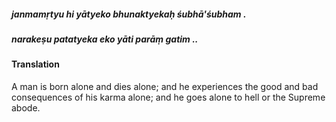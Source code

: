 ##### janmamṛtyu hi yātyeko bhunaktyekaḥ śubhā'śubham .
##### narakeṣu patatyeka eko yāti parāṃ gatim ..

#### Translation

A man is born alone and dies alone; and he experiences the good and bad consequences of his karma alone; and he goes alone to hell or the Supreme abode.